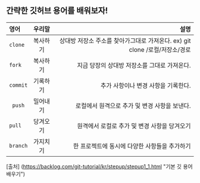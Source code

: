 ## 간략한 깃허브 용어를 배워보자!
|영어 | 우리말 |설명|
|:---|:---:|---:|
|`clone`|복사하기|상대방 저장소 주소를 찾아가그대로 가져온다. ex) git clone /로컬/저장소/경로|
|`fork`|복사하기| 지금 당장의 상대방 저장소를 그대로 가져온다.
|`commit`|기록하기|  추가 사항이나 변경 사항을 기록한다.|
|` push`| 밀어내기| 로컬에서 원격으로 추가 및 변경 사항을 보낸다.|
|`pull`| 당겨오기|  원격에서 로컬로 추가 및 변경 사항을 당겨오기|
|`branch`|가지치기| 한 프로젝트에 동시에 다양한 사항들을 추가하기|

[출처] (https://backlog.com/git-tutorial/kr/stepup/stepup1_1.html "기본 깃 용어 배우기")     
